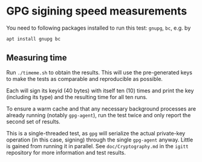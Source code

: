 # GPG sigining speed measurements

You need to following packages installed to run this test: `gnupg`, `bc`, e.g.
by
```sh
apt install gnupg bc
```

## Measuring time

Run `./timeme.sh` to obtain the results. This will use the pre-generated keys
to make the tests as comparable and reproducible as possible.

Each will sign its keyid (40 bytes) with itself ten (10) times and print the
key (including its type) and the resulting time for all ten runs.

To ensure a warm cache and that any necessary background processes are already
running (notably `gpg-agent`), run the test twice and only report the second
set of results.

This is a single-threaded test, as `gpg` will serialize the actual private-key
operation (in this case, signing) through the single `gpg-agent` anyway.
Little is gained from running it in parallel. See `doc/Cryptography.md` in the
`igitt` repository for more information and test results.
